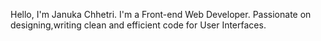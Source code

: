 Hello, I'm Januka Chhetri. I'm a Front-end Web Developer.
Passionate on designing,writing clean and efficient code for User Interfaces.
